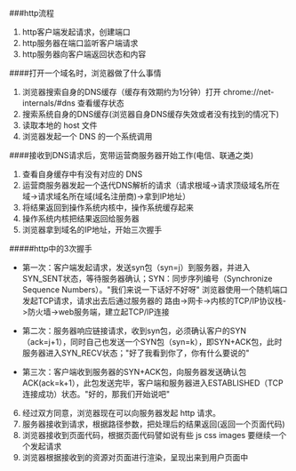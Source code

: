 ###http流程

1.  http客户端发起请求，创建端口
2.  http服务器在端口监听客户端请求
3.  http服务器向客户端返回状态和内容

####打开一个域名时，浏览器做了什么事情
1.  浏览器搜索自身的DNS缓存（缓存有效期约为1分钟）打开 chrome://net-internals/#dns 查看缓存状态
2.  搜索系统自身的DNS缓存(浏览器自身DNS缓存失效或者没有找到的情况下)
3.  读取本地的 host 文件
4.  浏览器发起一个 DNS 的一个系统调用

####接收到DNS请求后，宽带运营商服务器开始工作(电信、联通之类)
1.  查看自身缓存中有没有对应的 DNS
2.  运营商服务器发起一个迭代DNS解析的请求（请求根域->请求顶级域名所在域->请求域名所在域(域名注册商)->拿到IP地址）
3.  将结果返回到操作系统内核中，操作系统缓存起来
4.  操作系统内核把结果返回给服务器
5.  浏览器拿到域名的IP地址，开始三次握手

#####http中的3次握手
*  第一次：客户端发起请求，发送syn包（syn=j）到服务器，并进入SYN_SENT状态，等待服务器确认；SYN：同步序列编号（Synchronize Sequence Numbers）。"我们来说一下话好不好呀"
浏览器使用一个随机端口发起TCP请求，请求出去后通过服务器的 
路由->网卡->内核的TCP/IP协议栈->防火墙->web服务端，建立起TCP/IP连接

*  第二次：服务器响应链接请求，收到syn包，必须确认客户的SYN（ack=j+1），同时自己也发送一个SYN包（syn=k），即SYN+ACK包，此时服务器进入SYN_RECV状态；"好了我看到你了，你有什么要说的"

*  第三次：客户端收到服务器的SYN+ACK包，向服务器发送确认包ACK(ack=k+1），此包发送完毕，客户端和服务器进入ESTABLISHED（TCP连接成功）状态。"好的，那我们开始说吧"

6.  经过双方同意，浏览器现在可以向服务器发起 http 请求。
7.  服务器接收到请求，根据路径参数，把处理后的结果返回(返回一个页面代码)
8.  浏览器接收到页面代码，根据页面代码譬如说有些 js css images 要继续一个个发起请求
9.  浏览器根据接收到的资源对页面进行渲染，呈现出来到用户页面中